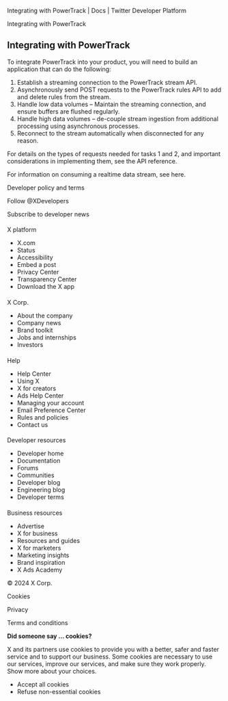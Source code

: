 
Integrating with PowerTrack | Docs | Twitter Developer Platform 

Integrating with PowerTrack

Integrating with PowerTrack
---------------------------

To integrate PowerTrack into your product, you will need to build an application that can do the following:

1. Establish a streaming connection to the PowerTrack stream API.
2. Asynchronously send POST requests to the PowerTrack rules API to add and delete rules from the stream.
3. Handle low data volumes – Maintain the streaming connection, and ensure buffers are flushed regularly.
4. Handle high data volumes – de-couple stream ingestion from additional processing using asynchronous processes.
5. Reconnect to the stream automatically when disconnected for any reason.

For details on the types of requests needed for tasks 1 and 2, and important considerations in implementing them, see the API reference.

For information on consuming a realtime data stream, see here.

Developer policy and terms

Follow @XDevelopers

Subscribe to developer news

#### 
 X platform

* X.com
* Status
* Accessibility
* Embed a post
* Privacy Center
* Transparency Center
* Download the X app

#### 
 X Corp.

* About the company
* Company news
* Brand toolkit
* Jobs and internships
* Investors

#### 
 Help

* Help Center
* Using X
* X for creators
* Ads Help Center
* Managing your account
* Email Preference Center
* Rules and policies
* Contact us

#### 
 Developer resources

* Developer home
* Documentation
* Forums
* Communities
* Developer blog
* Engineering blog
* Developer terms

#### 
 Business resources

* Advertise
* X for business
* Resources and guides
* X for marketers
* Marketing insights
* Brand inspiration
* X Ads Academy

 © 2024 X Corp.

Cookies

Privacy

Terms and conditions

**Did someone say … cookies?**  

 X and its partners use cookies to provide you with a better, safer and
 faster service and to support our business. Some cookies are necessary to use
 our services, improve our services, and make sure they work properly.
 Show more about your choices.

* Accept all cookies
* Refuse non-essential cookies